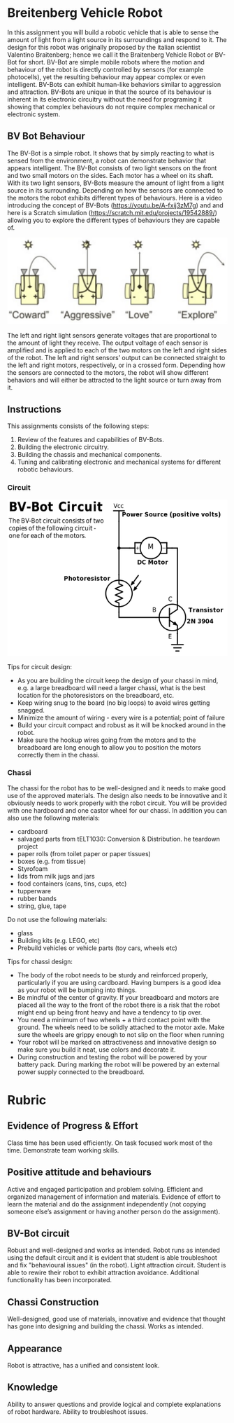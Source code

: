 # Breitenberg Vehicle Robot
In this assignment you will build a robotic vehicle that is able to sense the amount of light from a light source in its surroundings and respond to it. The design for this robot was originally proposed by the italian scientist Valentino Braitenberg; hence we call it the Braitenberg Vehicle Robot or BV-Bot for short. BV-Bot are simple mobile robots where the motion and behaviour of the robot is directly controlled by sensors (for example photocells), yet the resulting behaviour may appear complex or even intelligent. BV-Bots can exhibit human-like behaviors similar to aggression and attraction. BV-Bots are unique in that the source of its behaviour is inherent in its electronic circuitry without the need for programing it showing that complex behaviours do not require complex mechanical or electronic system.

## BV Bot Behaviour
The BV-Bot is a simple robot. It shows that by simply reacting to what is sensed from the environment, a robot can demonstrate behavior that appears intelligent. The BV-Bot consists of two light sensors on the front and two small motors on the sides. Each motor has a wheel on its shaft. With its two light sensors, BV-Bots measure the amount of light from a light source in its surrounding. Depending on how the sensors are connected to the motors the robot exhibits different types of behaviours. Here is a video introducing the concept of BV-Bots (https://youtu.be/A-fxij3zM7g) and and here is a Scratch simulation (https://scratch.mit.edu/projects/19542889/) allowing you to explore the different types of behaviours they are capable of.

![BV Bot Behaviour](images/bvbotbehaviour.png)

The left and right light sensors generate voltages that are proportional to the amount of light they receive. The output voltage of each sensor is amplified and is applied to each of the two motors on the left and right sides of the robot. The left and right sensors’ output can be connected straight to the left and right motors, respectively, or in a crossed form. Depending how the sensors are connected to the motors, the robot will show different behaviors and will either be attracted to the light source or turn away from it.

## Instructions
This assignments consists of the following steps:
1. Review of the features and capabilities of BV-Bots.
1. Building the electronic circuitry.
1. Building the chassis and mechanical components.
1. Tuning and calibrating electronic and mechanical systems for different robotic behaviours.

### Circuit
![Circuit](images/circuit.png)

Tips for circuit design:
* As you are building the circuit keep the design of your chassi in mind, e.g. a large breadboard will need a larger chassi, what is the best location for the photoresistors on the breadboard, etc.
* Keep wiring snug to the board (no big loops) to avoid wires getting snagged.
* Minimize the amount of wiring - every wire is a potential; point of failure
* Build your circuit compact and robust as it will be knocked around in the robot. 
* Make sure the hookup wires going from the motors and to the breadboard are long enough to allow you to position the motors correctly them in the chassi.

### Chassi
The chassi for the robot has to be well-designed and it needs to make good use of the approved materials. The design also needs to be innovative and it obviously needs to work properly with the robot circuit. You will be provided with one hardboard and one castor wheel for our chassi. In addition you can also use the following materials:

* cardboard
* salvaged parts from tELT1030: Conversion & Distribution. he teardown project
* paper rolls (from toilet paper or paper tissues)
* boxes (e.g. from tissue)
* Styrofoam
* lids from milk jugs and jars
* food containers (cans, tins, cups, etc)
* tupperware
* rubber bands
* string, glue, tape

Do not use the following materials:
* glass
* Building kits (e.g. LEGO, etc)
* Prebuild vehicles or vehicle parts (toy cars, wheels etc)

Tips for chassi design:
* The body of the robot needs to be sturdy and reinforced properly, particularly if you are using cardboard. Having bumpers is a good idea as your robot will be bumping into things.
* Be mindful of the center of gravity. If your breadboard and motors are placed all the way to the front of the robot there is a risk that the robot might end up being front heavy and have a tendency to tip over.
* You need a minimum of two wheels + a third contact point with the ground. The wheels need to be solidly attached to the motor axle. Make sure the wheels are grippy enough to not slip on the floor when running
* Your robot will be marked on attractiveness and innovative design so make sure you build it neat, use colors and decorate it.
* During construction and testing the robot will be powered by your battery pack. During marking the robot will be powered by an external power supply connected to the breadboard.

# Rubric
## Evidence of Progress & Effort
Class time has been used efficiently. On task focused work most of the time. Demonstrate team working skills.

## Positive attitude and behaviours
Active and engaged participation and problem solving. Efficient and organized management of information and materials. Evidence of effort to learn the material and do the assignment independently (not copying someone else’s assignment or having another person do the assignment).

## BV-Bot circuit
Robust and well-designed and works as intended. Robot runs as intended using the default circuit and it is evident that student is able troubleshoot and fix "behavioural issues" (in the robot). Light attraction circuit. Student is able to rewire their robot to exhibit attraction avoidance. Additional functionality has been incorporated.

## Chassi Construction
Well-designed, good use of materials, innovative and evidence that thought has gone into designing and building the chassi. Works as intended.

## Appearance
Robot is attractive, has a unified and consistent look.

## Knowledge
Ability to answer questions and provide logical and complete explanations of robot hardware. Ability to troubleshoot issues.

